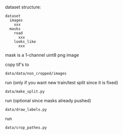 dataset structure:
```
dataset
  images
    xxx
  masks
    road
      xxx
    looks_like
      xxx
```

mask is a 1-channel uint8 png image


copy tif's to
```
data/data/non_cropped/images
```

run (only if you want new train/test split since it is fixed)
```
data/make_split.py
```

run (optional since masks already pushed)
```
data/draw_labels.py
```

run
```
data/crop_pathes.py
```
